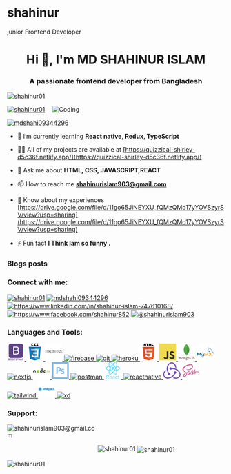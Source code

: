 # shahinur
junior Frontend Developer
<h1 align="center">Hi 👋, I'm MD SHAHINUR ISLAM</h1>
<h3 align="center">A passionate frontend developer from Bangladesh</h3>
<p align="left"> <img src="https://komarev.com/ghpvc/?username=shahinur01&label=Profile%20views&color=0e75b6&style=flat" alt="shahinur01" /> </p>
 <img align="right" alt="Coding" width="400" src="https://cdn.dribbble.com/users/2646423/screenshots/5507196/computer.gif">
<p align="left"> <a href="https://github.com/ryo-ma/github-profile-trophy"><img src="https://github-profile-trophy.vercel.app/?username=shahinur01" alt="shahinur01" /></a> </p>

<p align="left"> <a href="https://twitter.com/mdshahi09344296" target="blank"><img src="https://img.shields.io/twitter/follow/mdshahi09344296?logo=twitter&style=for-the-badge" alt="mdshahi09344296" /></a> </p>

- 🌱 I’m currently learning **React native, Redux, TypeScript**

- 👨‍💻 All of my projects are available at [https://quizzical-shirley-d5c36f.netlify.app/](https://quizzical-shirley-d5c36f.netlify.app/)

- 💬 Ask me about **HTML, CSS, JAVASCRIPT,REACT**

- 📫 How to reach me **shahinurislam903@gmail.com**

- 📄 Know about my experiences [https://drive.google.com/file/d/11go65JiNEYXU_fQMzQMo17yYOVSzyrSV/view?usp=sharing](https://drive.google.com/file/d/11go65JiNEYXU_fQMzQMo17yYOVSzyrSV/view?usp=sharing)

- ⚡ Fun fact **I Think Iam so funny .**

### Blogs posts
<!-- BLOG-POST-LIST:START -->
<!-- BLOG-POST-LIST:END -->

<h3 align="left">Connect with me:</h3>
<p align="left">
<a href="https://dev.to/shahinur01" target="blank"><img align="center" src="https://cdn.jsdelivr.net/npm/simple-icons@3.0.1/icons/dev-dot-to.svg" alt="shahinur01" height="30" width="40" /></a>
<a href="https://twitter.com/mdshahi09344296" target="blank"><img align="center" src="https://raw.githubusercontent.com/rahuldkjain/github-profile-readme-generator/master/src/images/icons/Social/twitter.svg" alt="mdshahi09344296" height="30" width="40" /></a>
<a href="https://linkedin.com/in/https://www.linkedin.com/in/shahinur-islam-747610168/" target="blank"><img align="center" src="https://raw.githubusercontent.com/rahuldkjain/github-profile-readme-generator/master/src/images/icons/Social/linked-in-alt.svg" alt="https://www.linkedin.com/in/shahinur-islam-747610168/" height="30" width="40" /></a>
<a href="https://fb.com/https://www.facebook.com/shahinur852" target="blank"><img align="center" src="https://raw.githubusercontent.com/rahuldkjain/github-profile-readme-generator/master/src/images/icons/Social/facebook.svg" alt="https://www.facebook.com/shahinur852" height="30" width="40" /></a>
<a href="https://medium.com/@shahinurislam903" target="blank"><img align="center" src="https://raw.githubusercontent.com/rahuldkjain/github-profile-readme-generator/master/src/images/icons/Social/medium.svg" alt="@shahinurislam903" height="30" width="40" /></a>
</p>

<h3 align="left">Languages and Tools:</h3>
<p align="left"> <a href="https://getbootstrap.com" target="_blank"> <img src="https://raw.githubusercontent.com/devicons/devicon/master/icons/bootstrap/bootstrap-plain-wordmark.svg" alt="bootstrap" width="40" height="40"/> </a> <a href="https://www.w3schools.com/css/" target="_blank"> <img src="https://raw.githubusercontent.com/devicons/devicon/master/icons/css3/css3-original-wordmark.svg" alt="css3" width="40" height="40"/> </a> <a href="https://expressjs.com" target="_blank"> <img src="https://raw.githubusercontent.com/devicons/devicon/master/icons/express/express-original-wordmark.svg" alt="express" width="40" height="40"/> </a> <a href="https://firebase.google.com/" target="_blank"> <img src="https://www.vectorlogo.zone/logos/firebase/firebase-icon.svg" alt="firebase" width="40" height="40"/> </a> <a href="https://git-scm.com/" target="_blank"> <img src="https://www.vectorlogo.zone/logos/git-scm/git-scm-icon.svg" alt="git" width="40" height="40"/> </a> <a href="https://heroku.com" target="_blank"> <img src="https://www.vectorlogo.zone/logos/heroku/heroku-icon.svg" alt="heroku" width="40" height="40"/> </a> <a href="https://www.w3.org/html/" target="_blank"> <img src="https://raw.githubusercontent.com/devicons/devicon/master/icons/html5/html5-original-wordmark.svg" alt="html5" width="40" height="40"/> </a> <a href="https://developer.mozilla.org/en-US/docs/Web/JavaScript" target="_blank"> <img src="https://raw.githubusercontent.com/devicons/devicon/master/icons/javascript/javascript-original.svg" alt="javascript" width="40" height="40"/> </a> <a href="https://www.mongodb.com/" target="_blank"> <img src="https://raw.githubusercontent.com/devicons/devicon/master/icons/mongodb/mongodb-original-wordmark.svg" alt="mongodb" width="40" height="40"/> </a> <a href="https://www.mysql.com/" target="_blank"> <img src="https://raw.githubusercontent.com/devicons/devicon/master/icons/mysql/mysql-original-wordmark.svg" alt="mysql" width="40" height="40"/> </a> <a href="https://nextjs.org/" target="_blank"> <img src="https://cdn.worldvectorlogo.com/logos/nextjs-3.svg" alt="nextjs" width="40" height="40"/> </a> <a href="https://nodejs.org" target="_blank"> <img src="https://raw.githubusercontent.com/devicons/devicon/master/icons/nodejs/nodejs-original-wordmark.svg" alt="nodejs" width="40" height="40"/> </a> <a href="https://www.photoshop.com/en" target="_blank"> <img src="https://raw.githubusercontent.com/devicons/devicon/master/icons/photoshop/photoshop-line.svg" alt="photoshop" width="40" height="40"/> </a> <a href="https://postman.com" target="_blank"> <img src="https://www.vectorlogo.zone/logos/getpostman/getpostman-icon.svg" alt="postman" width="40" height="40"/> </a> <a href="https://reactjs.org/" target="_blank"> <img src="https://raw.githubusercontent.com/devicons/devicon/master/icons/react/react-original-wordmark.svg" alt="react" width="40" height="40"/> </a> <a href="https://reactnative.dev/" target="_blank"> <img src="https://reactnative.dev/img/header_logo.svg" alt="reactnative" width="40" height="40"/> </a> <a href="https://redux.js.org" target="_blank"> <img src="https://raw.githubusercontent.com/devicons/devicon/master/icons/redux/redux-original.svg" alt="redux" width="40" height="40"/> </a> <a href="https://sass-lang.com" target="_blank"> <img src="https://raw.githubusercontent.com/devicons/devicon/master/icons/sass/sass-original.svg" alt="sass" width="40" height="40"/> </a> <a href="https://tailwindcss.com/" target="_blank"> <img src="https://www.vectorlogo.zone/logos/tailwindcss/tailwindcss-icon.svg" alt="tailwind" width="40" height="40"/> </a> <a href="https://webpack.js.org" target="_blank"> <img src="https://raw.githubusercontent.com/devicons/devicon/d00d0969292a6569d45b06d3f350f463a0107b0d/icons/webpack/webpack-original-wordmark.svg" alt="webpack" width="40" height="40"/> </a> <a href="https://www.adobe.com/products/xd.html" target="_blank"> <img src="https://cdn.worldvectorlogo.com/logos/adobe-xd.svg" alt="xd" width="40" height="40"/> </a> </p>

<h3 align="left">Support:</h3>
<p><a href="https://www.buymeacoffee.com/shahinurislam903@gmail.com"> <img align="left" src="https://cdn.buymeacoffee.com/buttons/v2/default-yellow.png" height="50" width="210" alt="shahinurislam903@gmail.com" /></a></p><br><br>

<p><img align="left" src="https://github-readme-stats.vercel.app/api/top-langs?username=shahinur01&show_icons=true&locale=en&layout=compact" alt="shahinur01" /></p>

<p>&nbsp;<img align="center" src="https://github-readme-stats.vercel.app/api?username=shahinur01&show_icons=true&locale=en" alt="shahinur01" /></p>

<p><img align="center" src="https://github-readme-streak-stats.herokuapp.com/?user=shahinur01&" alt="shahinur01" /></p>
